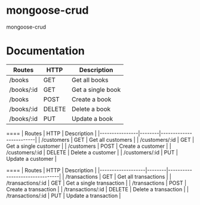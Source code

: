 # mongoose-crud
mongoose-crud

Documentation
====
| Routes     | HTTP   | Description             |
|------------|--------|-------------------------|
| /books     | GET    | Get all books           |
| /books/:id | GET    | Get a single book       |
| /books     | POST   | Create a book           |
| /books/:id | DELETE | Delete a book           |
| /books/:id | PUT    | Update a book           |

====
| Routes         | HTTP   | Description             |
|----------------|--------|-------------------------|
| /customers     | GET    | Get all customers       |
| /customers/:id | GET    | Get a single customer   |
| /customers     | POST   | Create a customer       |
| /customers/:id | DELETE | Delete a customer       |
| /customers/:id | PUT    | Update a customer       |

====
| Routes            | HTTP   | Description                    |
|-------------------|--------|--------------------------------|
| /transactions     | GET    | Get all transactions           |
| /transactions/:id | GET    | Get a single transaction       |
| /transactions     | POST   | Create a transaction           |
| /transactions/:id | DELETE | Delete a transaction           |
| /transactions/:id | PUT    | Update a transaction           |

